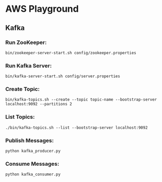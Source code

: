# AWS Playground

## Kafka
### Run ZooKeeper:
`bin/zookeeper-server-start.sh config/zookeeper.properties`

### Run Kafka Server:
`bin/kafka-server-start.sh config/server.properties`

### Create Topic:
`bin/kafka-topics.sh --create --topic topic-name --bootstrap-server localhost:9092 --partitions 2`

### List Topics:
`./bin/kafka-topics.sh --list --bootstrap-server localhost:9092`

### Publish Messages:
`python kafka_producer.py`

### Consume Messages:
`python kafka_consumer.py`